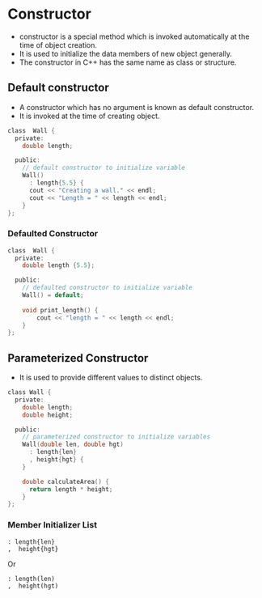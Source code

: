 # Constructor
- constructor is a special method which is invoked automatically at the time of object creation.
- It is used to initialize the data members of new object generally.
- The constructor in C++ has the same name as class or structure.

## Default constructor
- A constructor which has no argument is known as default constructor.
- It is invoked at the time of creating object.
```C
class  Wall {
  private:
    double length;

  public:
    // default constructor to initialize variable
    Wall()
      : length{5.5} {
      cout << "Creating a wall." << endl;
      cout << "Length = " << length << endl;
    }
};
```
### Defaulted Constructor
``` C
class  Wall {
  private:
    double length {5.5};

  public:
    // defaulted constructor to initialize variable
    Wall() = default;
    
    void print_length() {
    	cout << "length = " << length << endl;
    }
};
```
## Parameterized Constructor
- It is used to provide different values to distinct objects.
```C
class Wall {
  private:
    double length;
    double height;

  public:
    // parameterized constructor to initialize variables
    Wall(double len, double hgt)
      : length{len}
      , height{hgt} {
    }

    double calculateArea() {
      return length * height;
    }
};
```
### Member Initializer List
```
: length{len} 
,  height{hgt}
```
Or
```
: length(len)
,  height(hgt)
```
